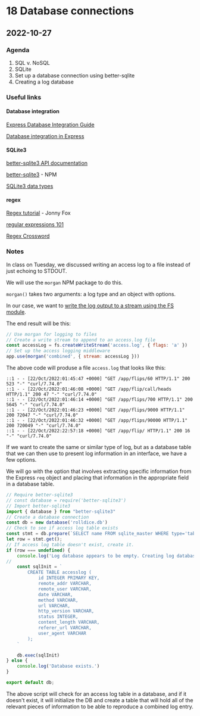 # 18 Database connections

## 2022-10-27

### Agenda

1. SQL v. NoSQL
2. SQLite
3. Set up a database connection using better-sqlite
4. Creating a log database

### Useful links

#### Database integration

[Express Database Integration Guide](https://expressjs.com/en/guide/database-integration.html)

[Database integration in Express](https://www.geeksforgeeks.org/database-integration-in-express-js/)

#### SQLite3

[better-sqlite3 API documentation](https://github.com/JoshuaWise/better-sqlite3/blob/master/docs/api.md)

[better-sqlite3](https://www.npmjs.com/package/better-sqlite3) - NPM

[SQLite3 data types](https://www.sqlite.org/datatype3.html)

#### regex

[Regex tutorial](https://medium.com/factory-mind/regex-tutorial-a-simple-cheatsheet-by-examples-649dc1c3f285) - Jonny Fox

[regular expressions 101](https://regex101.com)

[Regex Crossword](https://regexcrossword.com/)

### Notes

In class on Tuesday, we discussed writing an access log to a file instead of just echoing to STDOUT.

We will use the `morgan` NPM package to do this.

`morgan()` takes two arguments: a log type and an object with options.

In our case, we want to [write the log output to a stream using the FS module](https://www.npmjs.com/package/morgan#write-logs-to-a-file).

The end result will be this: 

```server.js
// Use morgan for logging to files
// Create a write stream to append to an access.log file
const accessLog = fs.createWriteStream('access.log', { flags: 'a' })
// Set up the access logging middleware
app.use(morgan('combined', { stream: accessLog }))
```

The above code will produse a file `access.log` that looks like this: 

```access.log
::1 - - [22/Oct/2022:01:45:47 +0000] "GET /app/flips/60 HTTP/1.1" 200 523 "-" "curl/7.74.0"
::1 - - [22/Oct/2022:01:46:08 +0000] "GET /app/flip/call/heads HTTP/1.1" 200 47 "-" "curl/7.74.0"
::1 - - [22/Oct/2022:01:46:14 +0000] "GET /app/flips/700 HTTP/1.1" 200 5645 "-" "curl/7.74.0"
::1 - - [22/Oct/2022:01:46:23 +0000] "GET /app/flips/9000 HTTP/1.1" 200 72047 "-" "curl/7.74.0"
::1 - - [22/Oct/2022:01:46:32 +0000] "GET /app/flips/90000 HTTP/1.1" 200 720049 "-" "curl/7.74.0"
::1 - - [22/Oct/2022:22:57:18 +0000] "GET /app/flip/ HTTP/1.1" 200 16 "-" "curl/7.74.0"
```

If we want to create the same or similar type of log, but as a database table that we can then use to present log information in an interface, we have a few options.

We will go with the option that involves extracting specific information from the Express `req` object and placing that information in the appropriate field in a database table.

```database.js
// Require better-sqlite3
// const database = require('better-sqlite3')
// Import better-sqlite3
import { database } from "better-sqlite3"
// Create a database connection
const db = new database('rolldice.db')
// Check to see if access log table exists
const stmt = db.prepare(`SELECT name FROM sqlite_master WHERE type='table' and name='access';`)
let row = stmt.get();
// If access log table doesn't exist, create it.
if (row === undefined) {
    console.log('Log database appears to be empty. Creating log database...')
// 
    const sqlInit = `
        CREATE TABLE accesslog ( 
            id INTEGER PRIMARY KEY, 
            remote_addr VARCHAR, 
            remote_user VARCHAR, 
            date VARCHAR, 
            method VARCHAR, 
            url VARCHAR, 
            http_version VARCHAR, 
            status INTEGER, 
            content_length VARCHAR,
            referer_url VARCHAR,
            user_agent VARCHAR
        );
    `

    db.exec(sqlInit)
} else {
    console.log('Database exists.')
}

export default db;
```

The above script will check for an access log table in a database, and if it doesn't exist, it will initialize the DB and create a table that will hold all of the relevant pieces of information to be able to reproduce a combined log entry.
